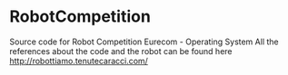 # RobotCompetition
Source code for Robot Competition Eurecom - Operating System
All the references about the code and the robot can be found here http://robottiamo.tenutecaracci.com/
